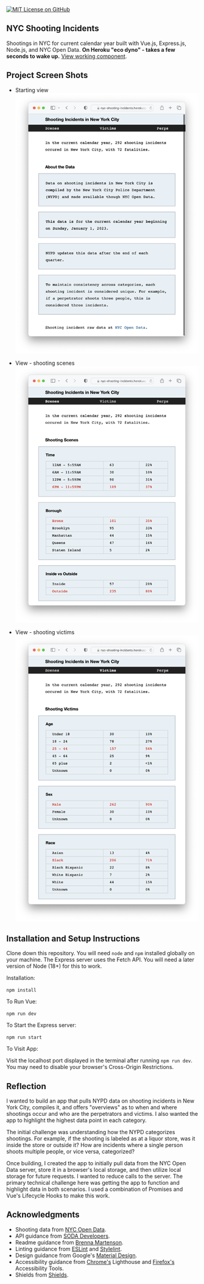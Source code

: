 [![MIT License on GitHub](https://img.shields.io/github/license/seankelliher/nyc-shooting-incidents?style=flat-square)](/LICENSE.txt)
## NYC Shooting Incidents

Shootings in NYC for current calendar year built with Vue.js, Express.js, Node.js, and NYC Open Data. **On Heroku "eco dyno" - takes a few seconds to wake up.** [View working component](https://nyc-shooting-incidents.herokuapp.com). 

## Project Screen Shots

* Starting view
![screen shot of project](/screenshots/nyc-shooting-incidents-screenshot1.png?s=600)

* View - shooting scenes
![screen shot of project](/screenshots/nyc-shooting-incidents-screenshot2.png?s=600)

* View - shooting victims
![screen shot of project](/screenshots/nyc-shooting-incidents-screenshot3.png?s=600)

## Installation and Setup Instructions

Clone down this repository. You will need `node` and `npm` installed globally on your machine. The Express server uses the Fetch API. You will need a later version of Node (18+) for this to work. 

Installation:

`npm install`  

To Run Vue:

`npm run dev`  

To Start the Express server:

`npm run start`  

To Visit App:

Visit the localhost port displayed in the terminal after running `npm run dev`. You may need to disable your browser's Cross-Origin Restrictions.

## Reflection

I wanted to build an app that pulls NYPD data on shooting incidents in New York City, compiles it, and offers "overviews" as to when and where shootings occur and who are the perpetrators and victims. I also wanted the app to highlight the highest data point in each category.

The initial challenge was understanding how the NYPD categorizes shootings. For example, if the shooting is labeled as at a liquor store, was it inside the store or outside it? How are incidents where a single person shoots multiple people, or vice versa, categorized?

Once building, I created the app to initially pull data from the NYC Open Data server, store it in a browser's local storage, and then utilize local storage for future requests. I wanted to reduce calls to the server. The primary technical challenge here was getting the app to function and highlight data in both scenarios. I used a combination of Promises and Vue's Lifecycle Hooks to make this work.

## Acknowledgments

* Shooting data from [NYC Open Data](https://data.cityofnewyork.us/Public-Safety/NYPD-Shooting-Incident-Data-Year-To-Date-/5ucz-vwe8).
* API guidance from [SODA Developers](https://dev.socrata.com).
* Readme guidance from [Brenna Martenson](https://gist.github.com/martensonbj/6bf2ec2ed55f5be723415ea73c4557c4).
* Linting guidance from [ESLint](https://eslint.org) and [Stylelint](https://stylelint.io).
* Design guidance from Google's [Material Design](https://material.io/design).
* Accessibility guidance from [Chrome's](https://www.google.com/chrome/) Lighthouse and [Firefox's](https://www.mozilla.org/en-US/firefox/new/) Accessibility Tools.
* Shields from [Shields](https://shields.io).
